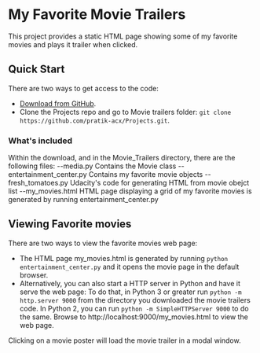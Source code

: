 # My Favorite Movie Trailers

This project provides a static HTML page showing some of my favorite movies and plays it trailer when clicked.

## Quick Start

There are two ways to get access to the code:
* [Download from GitHub](https://github.com/pratik-acx/Projects/archive/master.zip).
* Clone the Projects repo and go to Movie trailers folder: `git clone https://github.com/pratik-acx/Projects.git`.

### What's included

Within the download, and in the Movie_Trailers directory, there are the following files:
--media.py
      Contains the Movie class 
--entertainment_center.py
      Contains my favorite movie objects
--fresh_tomatoes.py
      Udacity's code for generating HTML from movie obejct list
--my_movies.html
      HTML page displaying a grid of my favorite movies is generated by running entertainment_center.py
      
## Viewing Favorite movies

There are two ways to view the favorite movies web page:
* The HTML page my_movies.html is generated by running `python entertainment_center.py` and it opens the movie 
  page in the default browser.
* Alternatively, you can also start a HTTP server in Python and have it serve the web page:
  To do that, in Python 3 or greater run `python -m http.server 9000` from the directory you downloaded the movie trailers code.
  In Python 2, you can run `python -m SimpleHTTPServer 9000` to do the same.
  Browse to http://localhost:9000/my_movies.html to view the web page.

Clicking on a movie poster will load the movie trailer in a modal window.

